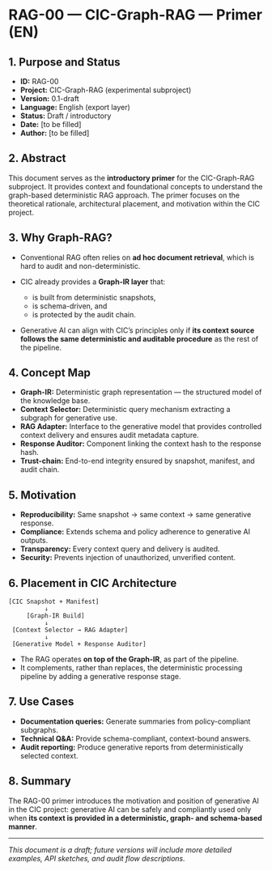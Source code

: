 # RAG-00 — CIC-Graph-RAG — Primer (EN)

## 1. Purpose and Status

* **ID:** RAG-00
* **Project:** CIC-Graph-RAG (experimental subproject)
* **Version:** 0.1-draft
* **Language:** English (export layer)
* **Status:** Draft / introductory
* **Date:** [to be filled]
* **Author:** [to be filled]

## 2. Abstract

This document serves as the **introductory primer** for the CIC-Graph-RAG subproject. It provides context and foundational concepts to understand the graph-based deterministic RAG approach. The primer focuses on the theoretical rationale, architectural placement, and motivation within the CIC project.

## 3. Why Graph-RAG?

* Conventional RAG often relies on **ad hoc document retrieval**, which is hard to audit and non-deterministic.
* CIC already provides a **Graph-IR layer** that:

    * is built from deterministic snapshots,
    * is schema-driven, and
    * is protected by the audit chain.
* Generative AI can align with CIC’s principles only if **its context source follows the same deterministic and auditable procedure** as the rest of the pipeline.

## 4. Concept Map

* **Graph-IR:** Deterministic graph representation — the structured model of the knowledge base.
* **Context Selector:** Deterministic query mechanism extracting a subgraph for generative use.
* **RAG Adapter:** Interface to the generative model that provides controlled context delivery and ensures audit metadata capture.
* **Response Auditor:** Component linking the context hash to the response hash.
* **Trust-chain:** End-to-end integrity ensured by snapshot, manifest, and audit chain.

## 5. Motivation

* **Reproducibility:** Same snapshot → same context → same generative response.
* **Compliance:** Extends schema and policy adherence to generative AI outputs.
* **Transparency:** Every context query and delivery is audited.
* **Security:** Prevents injection of unauthorized, unverified content.

## 6. Placement in CIC Architecture

```
[CIC Snapshot + Manifest]
          ↓
     [Graph-IR Build]
          ↓
 [Context Selector → RAG Adapter]
          ↓
 [Generative Model + Response Auditor]
```

* The RAG operates **on top of the Graph-IR**, as part of the pipeline.
* It complements, rather than replaces, the deterministic processing pipeline by adding a generative response stage.

## 7. Use Cases

* **Documentation queries:** Generate summaries from policy-compliant subgraphs.
* **Technical Q&A:** Provide schema-compliant, context-bound answers.
* **Audit reporting:** Produce generative reports from deterministically selected context.

## 8. Summary

The RAG-00 primer introduces the motivation and position of generative AI in the CIC project: generative AI can be safely and compliantly used only when **its context is provided in a deterministic, graph- and schema-based manner**.

---

*This document is a draft; future versions will include more detailed examples, API sketches, and audit flow descriptions.*
